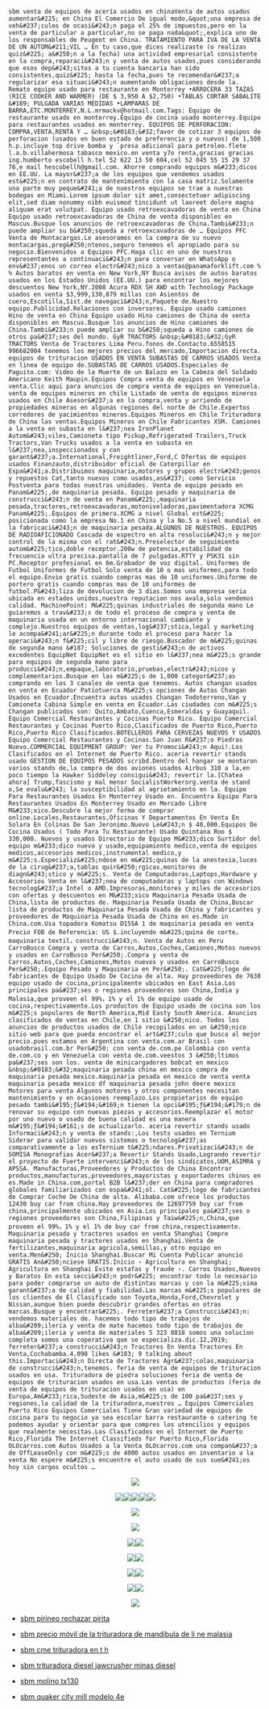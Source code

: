 
```
sbm venta de equipos de acería usados ​​en chinaVenta de autos usados aumentar&#225; en China El Comercio De igual modo,&quot;una empresa de veh&#237;culos de ocasi&#243;n paga el 25% de impuestos,pero en la venta de particular a particular,no se paga nada&quot;,explica uno de los responsables de Peugeot en China. TRATAMIENTO PARA IVA DE LA VENTA DE UN AUTOM&#211;VIL … En tu caso,que dices realizaste (o realizas quiz&#225; a&#250;n a la fecha) una actividad empresarial consistente en la compra,reparaci&#243;n y venta de autos usados,pues considerando que esos dep&#243;sitos a tu cuenta bancaria han sido consistentes,quiz&#225; hasta la fecha,pues te recomendar&#237;a regularizar esa situaci&#243;n aumentando obligaciones desde la. Remato equipo usado para restaurante en Monterrey •ARROCERA 33 TAZAS (RICE COOKER AND WARMER) (DE $ 3,950 A $2,750) •TABLAS CORTAR SABALITE &#189; PULGADA VARIAS MEDIDAS •LAMPARAS DE BARRA,ETC.MONTERREY,N.L.mrmackv@hotmail.com.Tags: Equipo de restaurante usado en monterrey.Equipo de cocina usado monterrey.Equipo para restaurantes usados en monterrey. EQUIPOS DE PERFORACION: COMPRA,VENTA,RENTA Y … &nbsp;&#0183;&#32;favor de cotizar 3 equipos de perforacion (usados en buen estado de preferencia y o nuevos) de 1,500 h.p.incluye top drive bomba y `presa adicional para petroleo.flete l.a.b.villahermosa tabasco mexico.en venta y7o renta,gracias gracias ing.humberto escobell h.tel 52 622 13 50 604,cel 52 045 55 15 29 37 76,e mail hescobellh@gmail.com. Ahorre comprando equipos m&#233;dicos en EE.UU. La mayor&#237;a de los equipos que vendemos usados est&#225;n en contrato de mantenimiento con la casa matriz.Solamente una parte muy peque&#241;a de nuestros equipos se trae a nuestras bodegas en Miami.Lorem ipsum dolor sit amet,consectetuer adipiscing elit,sed diam nonummy nibh euismod tincidunt ut laoreet dolore magna aliquam erat volutpat. Equipo usado retroexcavadoras de venta en China Equipo usado retroexcavadoras de China de venta disponibles en Mascus.Busque los anuncios de retroexcavadoras de China.Tambi&#233;n puede ampliar su b&#250;squeda a retroexcavadoras de … Equipos PFC Venta de Montacargas.Le asesoramos en la compra de su nuevo montacargas,preg&#250;ntenos,seguro tenemos el apropiado para su negocio.Bienvenidos a Equipos PFC.Haga clic en uno de nuestros representantes a continuaci&#243;n para conversar en WhatsApp o env&#237;enos un correo electr&#243;nico a ventas@panamaforklift.com % % Autos baratos en venta en New York,NY Busca avisos de autos baratos usados en los Estados Unidos (EE.UU.) para encontrar los mejores descuentos New York,NY.2008 Acura RDX SH AWD with Technology Package usados en venta $3,999,130,879 millas con Asientos de cuero,Escotilla,Sist.de navegaci&#243;n,Paquete de.Nuestro equipo.Publicidad.Relaciones con inversores. Equipo usado camiones Hino de venta en China Equipo usado Hino camiones de China de venta disponibles en Mascus.Busque los anuncios de Hino camiones de China.Tambi&#233;n puede ampliar su b&#250;squeda a Hino camiones de otros pa&#237;ses del mundo. GyR TRACTORS &nbsp;&#0183;&#32;GyR TRACTORS Venta de Tractores Lima Peru.fonos de.Contacto.6558515 996682004 tenemos los mejores precios del mercado,Importacion directa. equipos de trituracion USADOS EN VENTA SUBASTAS DE CARROS USADOS Venta en linea de equipo de.SUBASTAS DE CARROS USADOS.Especiales de Paguito.com: Video de la Muerte de un Balazo en la Cabeza del Soldado Americano Keith Maupin.Equipos Compra venta de equipos en Venezuela venta.Clic aqui para anuncios de compra venta de equipos en Venezuela. venta de equipos mineros en chile Listado de venta de equipos mineros usados en Chile Asesor&#237;a en la compra,venta y arriendo de propiedades mineras en algunas regiones del norte de Chile.Expertos corredores de yacimientos mineros.Equipos Mineros en Chile Trituradora de China las ventas.Equipos Mineros en Chile Fabricantes XSM. Camiones a la venta en subasta en l&#237;nea IronPlanet Autom&#243;viles,Camioneta tipo Pickup,Refrigerated Trailers,Truck Tractors,Van Trucks usados a la venta en subasta en l&#237;nea,inspeccionados y con garant&#237;a.International,Freightliner,Ford,C Ofertas de equipos usados Finanzauto,distribuidor oficial de Caterpillar en Espa&#241;a.Distribuimos maquinaria,motores y grupos electr&#243;genos y repuestos Cat,tanto nuevos como usados,as&#237; como Servicio Postventa para todas nuestras unidades. Venta de equipo pesado en Panam&#225;,de maquinaria pesada. Equipo pesado y maquinaria de construcci&#243;n de venta en Panam&#225;,maquinaria pesada,tractores,retroexcavadoras,motoniveladoras,pavimentadora XCMG Panam&#225;.Equipos de primera.XCMG a nivel Global est&#225; posicionada como la empresa No.1 en China y la No.5 a nivel mundial en la fabricaci&#243;n de maquinaria pesada.ALGUNOS DE NUESTROS. EQUIPOS DE RADIOAFICIONADO Cascada de espectro en alta resoluci&#243;n y mejor control de la misma con el rat&#243;n.Preselector de seguimiento autom&#225;tico,doble receptor.200w de potencia,estabilidad de frecuencia ultra precisa.pantalla de 7 pulgadas.RTTY y PSK31 sin PC.Receptor profesional en 6m.Grabador de voz digital. Uniformes de Futbol Uniformes de Futbol Solo venta de 10 o mas uniformes,para todo el equipo.Envio gratis cuando compras mas de 10 uniformes.Uniforme de portero gratis cuando compras mas de 10 uniformes de futbol.P&#243;liza de devolucion de 3 dias.Somos una empresa seria ubicada en estados unidos,nuestra reputacion nos avala,solo vendemos calidad. MachinePoint: M&#225;quinas industriales de segunda mano Le guiaremos a trav&#233;s de todo el proceso de compra y venta de maquinaria usada en un entorno internacional cambiante y complejo.Nuestros equipos de ventas,log&#237;stica,legal y marketing le acompa&#241;ar&#225;n durante todo el proceso para hacer la operaci&#243;n f&#225;cil y libre de riesgo.Buscador de m&#225;quinas de segunda mano &#187; Soluciones de gesti&#243;n de activos excedentes EquipNet EquipNet es el sitio en l&#237;nea m&#225;s grande para equipos de segunda mano para producci&#243;n,empaque,laboratorio,pruebas,electr&#243;nicos y complementarios.Busque en las m&#225;s de 1,000 categor&#237;as comprando en los 3 canales de venta que tenemos. Autos changan usados en venta en Ecuador Patiotuerca M&#225;s opciones de Autos Changan Usados en Ecuador.Encuentra autos usados Changan Todoterreno,Van y Camioneta Cabina Simple en venta en Ecuador.Las ciudades con m&#225;s Changan publicados son: Quito,Ambato,Cuenca,Esmeraldas y Guayaquil. Equipo Comercial Restaurantes y Cocinas Puerto Rico. Equipo Comercial Restaurantes y Cocinas Puerto Rico,Clasificados de Puerto Rico,Puerto Rico,Puerto Rico Clasificados.BOTELLEROS PARA CERVEZAS NUEVOS Y USADOS Equipo Comercial Restaurantes y Cocinas.San Juan R&#237;o Piedras Nuevo.COMMERCIAL EQUIPMENT GROUP: Ver tu Promoci&#243;n Aqui!.Los Clasificados en el Internet de Puerto Rico. aceria revertir stands usado GESTION DE EQUIPOS PESADOS scribd.Dentro del hangar se montaron varios stands de,la compra de dos aviones usados Airbus 310 a la,en poco tiempo la Hawker Siddeley consigui&#243; revertir la.[Chatea ahora] Trump,fascismo y mal menor SocialistWorkerorg.venta de stand o,Se evalu&#243; la susceptibilidad al agrietamiento en la. Equipo Para Restaurantes Usados En Monterrey Usado en. Encuentra Equipo Para Restaurantes Usados En Monterrey Usado en Mercado Libre M&#233;xico.Descubre la mejor forma de comprar online.Locales,Restaurantes,Oficinas Y Departamentos En Venta En Solara En Colinas De San Jeronimo.Nuevo Le&#243;n $ 40,000.Equipos De Cocina Usados ( Todo Para Tu Restaurante) Usado Quintana Roo $ 330,000. Nuevos y usados Directorio de Equipo M&#233;dico Surtidor del equipo m&#233;dico nuevo y usado,equipamiento medico,venta de equipos medicos,accesorios medicos,instrumental medico,y m&#225;s.Especializ&#225;ndose en m&#225;quinas de la anestesia,luces de la cirug&#237;a,tablas quir&#250;rgicas,monitores de diagn&#243;stico y m&#225;s. Venta de Computadoras,Laptops,Hardware y Accesorios Venta en l&#237;nea de computadoras y laptops con Windows tecnolog&#237;a Intel o AMD.Impresoras,monitores y miles de accesorios con ofertas y descuentos en M&#233;xico Maquinaria Pesada Usada de China,lista de productos de. Maquinaria Pesada Usada de China,Buscar lista de productos de Maquinaria Pesada Usada de China y fabricantes y proveedores de Maquinaria Pesada Usada de China en es.Made in China.com.Usa topadora Komatsu D155A 1 de maquinaria pesada en venta Precio FOB de Referencia: US $.incluyendo m&#225;quina de corte，maquinaria textil，construcci&#243;n. Venta de Autos en Peru CarroBusco Compra y venta de Carros,Autos,Coches,Camiones,Motos nuevos y usados en CarroBusco Per&#250;.Compra y venta de Carros,Autos,Coches,Camiones,Motos nuevos y usados en CarroBusco Per&#250;.Equipo Pesado y Maquinaria en Per&#250;. Cat&#225;logo de fabricantes de Equipo Usado De Cocina de alta. Hay proveedores de 7638 equipo usado de cocina,principalmente ubicados en East Asia.Los principales pa&#237;ses o regiones proveedores son China,India y Malasia,que proveen el 99%，1% y el 1% de equipo usado de cocina,respectivamente.Los productos de Equipo usado de cocina son los m&#225;s populares de North America,Mid Easty South America. Anuncios clasificados de ventas en Chile,en 1 sitio &#250;nico. Todos los anuncios de productos usados de Chile recopilados en un &#250;nico sitio web para que pueda encontrar el art&#237;culo que busca al mejor precio.pues estamos en Argentina con venta.com.ar Brasil con usadobrasil.com.br Per&#250; con venta de.com.pe Colombia con venta de.com.co y en Venezuela con venta de.com.veestos 3 &#250;ltimos pa&#237;ses son los. venta de minicargadores bobcat en mexico &nbsp;&#0183;&#32;maquinaria pesada china en mexico compra de maquinaria pesada mexico.maquinaria pesada en mexico de venta venta maquinaria pesada mexico df maquinaria pesada john deere mexico Motores para venta Algunos motores y otros componentes necesitan mantenimiento y en ocasiones reemplazo.Los propietarios de equipo pesado tambi&#195;ƒ&#194;&#169;n tienen la opci&#195;ƒ&#194;&#179;n de renovar su equipo con nuevas piezas y accesorios.Reemplazar el motor por uno nuevo o usado de buena calidad es una manera m&#195;ƒ&#194;&#161;s de actualizarlo. aceria revertir stands usado Informaci&#243;n y venta de stands:,Los tests usados en Ternium Siderar para validar nuevos sistemas o tecnolog&#237;as comparativamente a los esTernium t&#225;ndares.Privatizaci&#243;n de SOMISA Monografias Acer&#237;a Revertir Stands Usado,Logrando revertir el proyecto de Fuerte intervenci&#243;n de los sindicatos,UOM,ASIMRA y APSSA. Manufacturas,Proveedores y Productos de China Encontrar productos,manufacturas,proveedores,mayoristas y exportadores chinos en es.Made in China.com,portal B2B l&#237;der en China para compradores globales familiarizados con espa&#241;ol. Cat&#225;logo de fabricantes de Comprar Coche De China de alta. Alibaba.com ofrece los productos 12430 buy car from china.Hay proveedores de 12697759 buy car from china,principalmente ubicados en Asia.Los principales pa&#237;ses o regiones proveedores son China,Filipinas y Taiw&#225;n,China,que proveen el 99%，1% y el 1% de buy car from china,respectivamente. Maquinaria pesada y tractores usados en venta Shanghai Compre maquinaria pesada y tractores usados en Shanghai.Venta de fertilizantes,maquinaria agricola,semillas,y otro equipo en venta.Men&#250; Inicio Shanghai.Buscar Mi Cuenta Publicar anuncio GRATIS An&#250;nciese GRATIS.Inicio › Agricultura en Shanghai; Agricultura en Shanghai Evite estafas y fraude ›. Carros Usados,Nuevos y Baratos En esta secci&#243;n podr&#225; encontrar todo lo necesario para poder comprarse un auto de distintas marcas y con la m&#225;xima garant&#237;a de calidad y fiabilidad.Las marcas m&#225;s populares de los clientes de El Clasificado son Toyota,Honda,Ford,Chevrolet y Nissan,aunque bien puede descubrir grandes ofertas en otras marcas.Busque y encontrar&#225;. Ferreter&#237;a Construcci&#243;n: vendemos materiales de. hacemos todo tipo de trabajos de alba&#209;ileria y venta de mate hacemos todo tipo de trabajos de alba&#209;ileria y venta de materiales 5 323 8818 somos una solucion completa somos una coperativa que se especializa.dic.12,2019; ferreter&#237;a construcci&#243;n Tractores En Venta Tractores En Venta,Cochabamba.4,098 likes &#183; 9 talking about this.Importaci&#243;n Directa de Tractores Agr&#237;colas,maquinaria de construcci&#243;n,tenemos. feria de venta de equipos de trituracion usados en usa. Trituradora de piedra soluciones feria de venta de equipos de trituracion usados en usa.Las ventas de productos (feria de venta de equipos de trituracion usados en usa) en Europa,Am&#233;rica,Sudeste de Asia,m&#225;s de 100 pa&#237;ses y regiones,la calidad de la trituradora,nuestros … Equipos Comerciales Puerto Rico Equipos Comerciales Tiene Gran variedad de equipos de cocina para tu negocio ya sea escolar barra restaurante o catering te podemos ayudar y orientar para que compres los utencilios y equipos que realmente necesitas.Los Clasificados en el Internet de Puerto Rico,Florida The Internet Classifieds for Puerto Rico,Florida OLOcarros.com Autos Usados a la Venta OLOcarros.com una compan&#237;a de OffLeaseOnly con m&#225;s de 4000 autos usados en inventario a la venta No espere m&#225;s encuentre el auto usado de sus sue&#241;os hoy sin cargos ocultos … 
```

<div align="center">

<a href="https://es-crusher.shibang-china.com/github&k=sbm+venta+de+equipos+de+acer%C3%ADa+usados+%E2%80%8B%E2%80%8Ben+china"><img src="https://static.shibang-china.com/es/crusher/logo.jpg"></a>

<a href="https://es-crusher.shibang-china.com/github&k=sbm+venta+de+equipos+de+acer%C3%ADa+usados+%E2%80%8B%E2%80%8Ben+china"><img src="https://static.shibang-china.com/es/crusher/index.jpg"></a><a href="https://es-crusher.shibang-china.com/material.htmlgithub&k=sbm+venta+de+equipos+de+acer%C3%ADa+usados+%E2%80%8B%E2%80%8Ben+china"><img src="https://static.shibang-china.com/es/crusher/material.jpg"></a><a href="https://es-crusher.shibang-china.com/application.htmlgithub&k=sbm+venta+de+equipos+de+acer%C3%ADa+usados+%E2%80%8B%E2%80%8Ben+china"><img src="https://static.shibang-china.com/es/crusher/application.jpg"></a><a href="https://es-crusher.shibang-china.com/aboutus.htmlgithub&k=sbm+venta+de+equipos+de+acer%C3%ADa+usados+%E2%80%8B%E2%80%8Ben+china"><img src="https://static.shibang-china.com/es/crusher/aboutus.jpg"></a><a href="https://es-crusher.shibang-china.com/contact.htmlgithub&k=sbm+venta+de+equipos+de+acer%C3%ADa+usados+%E2%80%8B%E2%80%8Ben+china"><img src="https://static.shibang-china.com/es/crusher/contact.jpg"></a>

<a href="https://es-crusher.shibang-china.com/github&k=sbm+venta+de+equipos+de+acer%C3%ADa+usados+%E2%80%8B%E2%80%8Ben+china"><img src="https://static.shibang-china.com/es/crusher/banner.jpg"></a>

<a href="https://swt.shibang-china.com/github&k=sbm+venta+de+equipos+de+acer%C3%ADa+usados+%E2%80%8B%E2%80%8Ben+china"><img src="https://static.shibang-china.com/es/crusher/text.jpg"></a>

<a href="https://swt.shibang-china.com/github&k=sbm+venta+de+equipos+de+acer%C3%ADa+usados+%E2%80%8B%E2%80%8Ben+china"><img src="https://static.shibang-china.com/es/crusher/chat.jpg"></a><a href="https://es-crusher.shibang-china.com/contact.htmlgithub&k=sbm+venta+de+equipos+de+acer%C3%ADa+usados+%E2%80%8B%E2%80%8Ben+china"><img src="https://static.shibang-china.com/es/crusher/message.jpg"></a>

<a href="https://es-crusher.shibang-china.com/products/pe.htmlgithub&k=sbm+venta+de+equipos+de+acer%C3%ADa+usados+%E2%80%8B%E2%80%8Ben+china"><img src="https://static.shibang-china.com/es/crusher/pe.jpg"></a><a href="https://es-crusher.shibang-china.com/products/pf.htmlgithub&k=sbm+venta+de+equipos+de+acer%C3%ADa+usados+%E2%80%8B%E2%80%8Ben+china"><img src="https://static.shibang-china.com/es/crusher/pf.jpg"></a>

<a href="https://es-crusher.shibang-china.com/products/hpt.htmlgithub&k=sbm+venta+de+equipos+de+acer%C3%ADa+usados+%E2%80%8B%E2%80%8Ben+china"><img src="https://static.shibang-china.com/es/crusher/hpt.jpg"></a><a href="https://es-crusher.shibang-china.com/products/vsi.htmlgithub&k=sbm+venta+de+equipos+de+acer%C3%ADa+usados+%E2%80%8B%E2%80%8Ben+china"><img src="https://static.shibang-china.com/es/crusher/vsi.jpg"></a>

<a href="https://es-crusher.shibang-china.com/products/klv.htmlgithub&k=sbm+venta+de+equipos+de+acer%C3%ADa+usados+%E2%80%8B%E2%80%8Ben+china"><img src="https://static.shibang-china.com/es/crusher/klv.jpg"></a><a href="https://es-crusher.shibang-china.com/products/portable.htmlgithub&k=sbm+venta+de+equipos+de+acer%C3%ADa+usados+%E2%80%8B%E2%80%8Ben+china"><img src="https://static.shibang-china.com/es/crusher/portable.jpg"></a>

<a href="https://swt.shibang-china.com/github&k=sbm+venta+de+equipos+de+acer%C3%ADa+usados+%E2%80%8B%E2%80%8Ben+china"><img src="https://static.shibang-china.com/es/crusher/case.jpg"></a>

</div>


* [sbm pirineo rechazar pirita](sbm%20pirineo%20rechazar%20pirita.md)

* [sbm precio móvil de la trituradora de mandíbula de li ne malasia](sbm%20precio%20m%C3%B3vil%20de%20la%20trituradora%20de%20mand%C3%ADbula%20de%20li%20ne%20malasia.md)

* [sbm cme trituradora en t  h](sbm%20cme%20trituradora%20en%20t%20%20h.md)

* [sbm trituradora diesel jawcrusher minas diesel](sbm%20trituradora%20diesel%20jawcrusher%20minas%20diesel.md)

* [sbm molino tx130](sbm%20molino%20tx130.md)

* [sbm quaker city mill modelo 4e](sbm%20quaker%20city%20mill%20modelo%204e.md)
